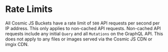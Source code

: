 # Rate Limits
All Cosmic JS Buckets have a rate limit of `500` API requests per second per IP address. This only applies to non-cached API requests. Non-cached API requests include any initial `Query` and all `Mutations` on the GraphQL API. This does not apply to any files or images served via the Cosmic JS CDN or imgix CDN. 